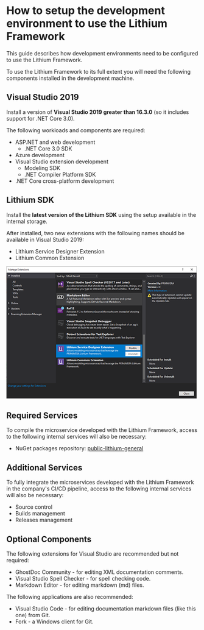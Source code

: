 # How to setup the development environment to use the Lithium Framework

This guide describes how development environments need to be configured to use the Lithium Framework. 

To use the Lithium Framework to its full extent you will need the following components installed in the development machine.

## Visual Studio 2019

Install a version of **Visual Studio 2019 greater than 16.3.0** (so it includes support for .NET Core 3.0).

The following workloads and components are required:

- ASP.NET and web development
    - .NET Core 3.0 SDK
- Azure development
- Visual Studio extension development
    - Modeling SDK
    - .NET Compiler Platform SDK
- .NET Core cross-platform development


## Lithium SDK

Install the **latest version of the Lithium SDK** using the setup available in the internal storage.

After installed, two new extensions with the following names should be available in Visual Studio 2019:

- Lithium Service Designer Extension
- Lithium Common Extension

![Visual Studio extensions](./_assets/vsextensions.png "Visual Studio extensions")

## Required Services

To compile the microservice developed with the Lithium Framework, access to the following internal services will also be necessary:

- NuGet packages repository: [public-lithium-general](http://nuget.primaverabss.com:82/feeds/public-lithium-general)

## Additional Services

To fully integrate the microservices developed with the Lithium Framework in the company's CI/CD pipeline, access to the following internal services will also be necessary:

- Source control
- Builds management
- Releases management

## Optional Components

The following extensions for Visual Studio are recommended but not required:

- GhostDoc Community - for editing XML documentation comments.
- Visual Studio Spell Checker - for spell checking code.
- Markdown Editor - for editing markdown (md) files.

The following applications are also recommended:

- Visual Studio Code - for editing documentation markdown files (like this one) from Git.
- Fork - a Windows client for Git.